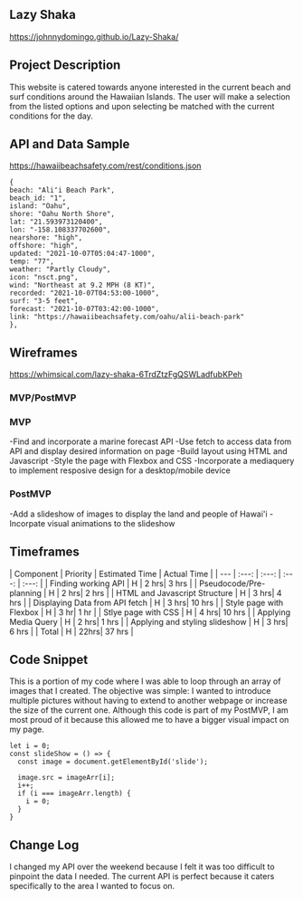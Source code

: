 ## Lazy Shaka
https://johnnydomingo.github.io/Lazy-Shaka/

## Project Description
This website is catered towards anyone interested in the current beach and surf conditions around the Hawaiian Islands. The user will make a selection from the listed options and upon selecting be matched with the current conditions for the day. 

## API and Data Sample
https://hawaiibeachsafety.com/rest/conditions.json

```
{
beach: "Aliʻi Beach Park",
beach_id: "1",
island: "Oahu",
shore: "Oahu North Shore",
lat: "21.593973120400",
lon: "-158.108337702600",
nearshore: "high",
offshore: "high",
updated: "2021-10-07T05:04:47-1000",
temp: "77",
weather: "Partly Cloudy",
icon: "nsct.png",
wind: "Northeast at 9.2 MPH (8 KT)",
recorded: "2021-10-07T04:53:00-1000",
surf: "3-5 feet",
forecast: "2021-10-07T03:42:00-1000",
link: "https://hawaiibeachsafety.com/oahu/alii-beach-park"
},
```
## Wireframes
https://whimsical.com/lazy-shaka-6TrdZtzFgQSWLadfubKPeh

### MVP/PostMVP

### MVP
-Find and incorporate a marine forecast API
-Use fetch to access data from API and display desired information on page
-Build layout using HTML and Javascript
-Style the page with Flexbox and CSS
-Incorporate a mediaquery to implement resposive design for a desktop/mobile device

### PostMVP
-Add a slideshow of images to display the land and people of Hawai'i
-Incorpate visual animations to the slideshow

## Timeframes

| Component | Priority | Estimated Time | Actual Time |
| --- | :---: | :---: | :---: | :---: |
| Finding working API | H | 2 hrs| 3 hrs | 
| Pseudocode/Pre-planning | H | 2 hrs| 2 hrs | 
| HTML and Javascript Structure | H | 3 hrs| 4 hrs |
| Displaying Data from API fetch | H | 3 hrs| 10 hrs | 
| Style page with Flexbox | H | 3 hr| 1 hr | 
| Stlye page with CSS | H | 4 hrs| 10 hrs | 
| Applying Media Query | H | 2 hrs| 1 hrs | 
| Applying and styling slideshow | H | 3 hrs| 6 hrs | 
| Total | H | 22hrs| 37 hrs |

## Code Snippet 

This is a portion of my code where I was able to loop through an array of images that I created. The objective was simple: I wanted to introduce multiple pictures without having to extend to another webpage or increase the size of the current one. Although this code is part of my PostMVP, I am most proud of it because this allowed me to have a bigger visual impact on my page. 

```
let i = 0;
const slideShow = () => {
  const image = document.getElementById('slide');

  image.src = imageArr[i];
  i++;
  if (i === imageArr.length) {
    i = 0;
  }
}
```
## Change Log

I changed my API over the weekend because I felt it was too difficult to pinpoint the data I needed. The current API is perfect because it caters specifically to the area I wanted to focus on.
